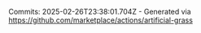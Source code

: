 Commits: 2025-02-26T23:38:01.704Z - Generated via https://github.com/marketplace/actions/artificial-grass
<br>
